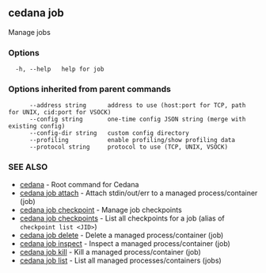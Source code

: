 ## cedana job

Manage jobs

### Options

```
  -h, --help   help for job
```

### Options inherited from parent commands

```
      --address string      address to use (host:port for TCP, path for UNIX, cid:port for VSOCK)
      --config string       one-time config JSON string (merge with existing config)
      --config-dir string   custom config directory
      --profiling           enable profiling/show profiling data
      --protocol string     protocol to use (TCP, UNIX, VSOCK)
```

### SEE ALSO

* [cedana](cedana.md)	 - Root command for Cedana
* [cedana job attach](cedana_job_attach.md)	 - Attach stdin/out/err to a managed process/container (job)
* [cedana job checkpoint](cedana_job_checkpoint.md)	 - Manage job checkpoints
* [cedana job checkpoints](cedana_job_checkpoints.md)	 - List all checkpoints for a job (alias of `checkpoint list <JID>`)
* [cedana job delete](cedana_job_delete.md)	 - Delete a managed process/container (job)
* [cedana job inspect](cedana_job_inspect.md)	 - Inspect a managed process/container (job)
* [cedana job kill](cedana_job_kill.md)	 - Kill a managed process/container (job)
* [cedana job list](cedana_job_list.md)	 - List all managed processes/containers (jobs)


